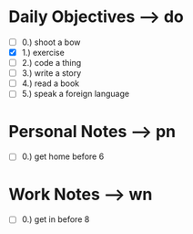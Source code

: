 # Daily Objectives --> do
- [ ] 0.) shoot a bow
- [x] 1.) exercise
- [ ] 2.) code a thing
- [ ] 3.) write a story
- [ ] 4.) read a book
- [ ] 5.) speak a foreign language

# Personal Notes --> pn
- [ ] 0.) get home before 6

# Work Notes --> wn
- [ ] 0.) get in before 8

